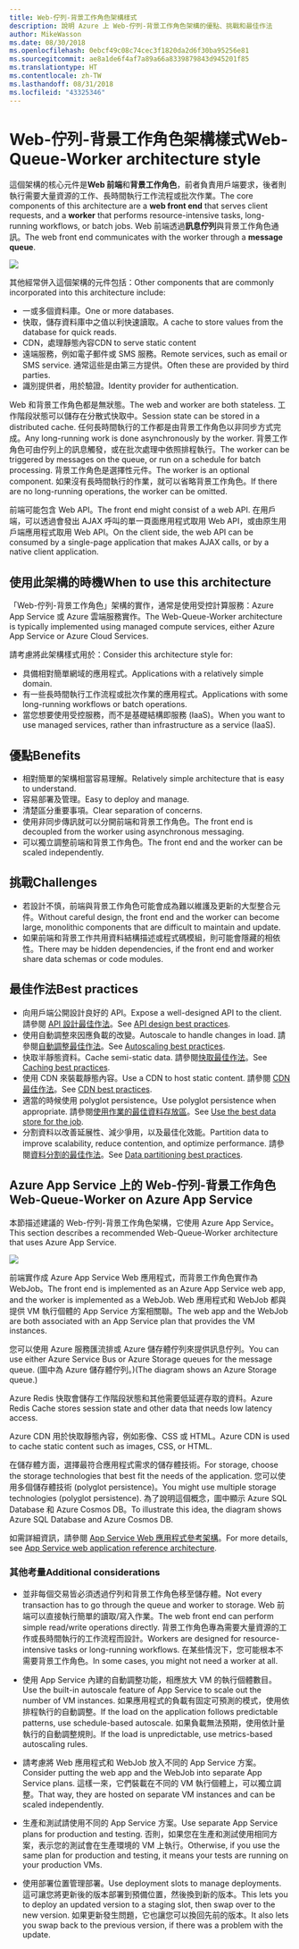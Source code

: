 ```yaml
---
title: Web-佇列-背景工作角色架構樣式
description: 說明 Azure 上 Web-佇列-背景工作角色架構的優點、挑戰和最佳作法
author: MikeWasson
ms.date: 08/30/2018
ms.openlocfilehash: 0ebcf49c08c74cec3f1820da2d6f30ba95256e81
ms.sourcegitcommit: ae8a1de6f4af7a89a66a8339879843d945201f85
ms.translationtype: HT
ms.contentlocale: zh-TW
ms.lasthandoff: 08/31/2018
ms.locfileid: "43325346"
---
```

# <a name="web-queue-worker-architecture-style"></a><span data-ttu-id="3910c-103">Web-佇列-背景工作角色架構樣式</span><span class="sxs-lookup"><span data-stu-id="3910c-103">Web-Queue-Worker architecture style</span></span>

<span data-ttu-id="3910c-104">這個架構的核心元件是**Web 前端**和**背景工作角色**，前者負責用戶端要求，後者則執行需要大量資源的工作、長時間執行工作流程或批次作業。</span><span class="sxs-lookup"><span data-stu-id="3910c-104">The core components of this architecture are a **web front end** that serves client requests, and a **worker** that performs resource-intensive tasks, long-running workflows, or batch jobs.</span></span>  <span data-ttu-id="3910c-105">Web 前端透過**訊息佇列**與背景工作角色通訊。</span><span class="sxs-lookup"><span data-stu-id="3910c-105">The web front end communicates with the worker through a **message queue**.</span></span>  

![](./images/web-queue-worker-logical.svg)

<span data-ttu-id="3910c-106">其他經常併入這個架構的元件包括：</span><span class="sxs-lookup"><span data-stu-id="3910c-106">Other components that are commonly incorporated into this architecture include:</span></span>

- <span data-ttu-id="3910c-107">一或多個資料庫。</span><span class="sxs-lookup"><span data-stu-id="3910c-107">One or more databases.</span></span> 
- <span data-ttu-id="3910c-108">快取，儲存資料庫中之值以利快速讀取。</span><span class="sxs-lookup"><span data-stu-id="3910c-108">A cache to store values from the database for quick reads.</span></span>
- <span data-ttu-id="3910c-109">CDN，處理靜態內容</span><span class="sxs-lookup"><span data-stu-id="3910c-109">CDN to serve static content</span></span>
- <span data-ttu-id="3910c-110">遠端服務，例如電子郵件或 SMS 服務。</span><span class="sxs-lookup"><span data-stu-id="3910c-110">Remote services, such as email or SMS service.</span></span> <span data-ttu-id="3910c-111">通常這些是由第三方提供。</span><span class="sxs-lookup"><span data-stu-id="3910c-111">Often these are provided by third parties.</span></span>
- <span data-ttu-id="3910c-112">識別提供者，用於驗證。</span><span class="sxs-lookup"><span data-stu-id="3910c-112">Identity provider for authentication.</span></span>

<span data-ttu-id="3910c-113">Web 和背景工作角色都是無狀態。</span><span class="sxs-lookup"><span data-stu-id="3910c-113">The web and worker are both stateless.</span></span> <span data-ttu-id="3910c-114">工作階段狀態可以儲存在分散式快取中。</span><span class="sxs-lookup"><span data-stu-id="3910c-114">Session state can be stored in a distributed cache.</span></span> <span data-ttu-id="3910c-115">任何長時間執行的工作都是由背景工作角色以非同步方式完成。</span><span class="sxs-lookup"><span data-stu-id="3910c-115">Any long-running work is done asynchronously by the worker.</span></span> <span data-ttu-id="3910c-116">背景工作角色可由佇列上的訊息觸發，或在批次處理中依照排程執行。</span><span class="sxs-lookup"><span data-stu-id="3910c-116">The worker can be triggered by messages on the queue, or run on a schedule for batch processing.</span></span> <span data-ttu-id="3910c-117">背景工作角色是選擇性元件。</span><span class="sxs-lookup"><span data-stu-id="3910c-117">The worker is an optional component.</span></span> <span data-ttu-id="3910c-118">如果沒有長時間執行的作業，就可以省略背景工作角色。</span><span class="sxs-lookup"><span data-stu-id="3910c-118">If there are no long-running operations, the worker can be omitted.</span></span>  

<span data-ttu-id="3910c-119">前端可能包含 Web API。</span><span class="sxs-lookup"><span data-stu-id="3910c-119">The front end might consist of a web API.</span></span> <span data-ttu-id="3910c-120">在用戶端，可以透過會發出 AJAX 呼叫的單一頁面應用程式取用 Web API，或由原生用戶端應用程式取用 Web API。</span><span class="sxs-lookup"><span data-stu-id="3910c-120">On the client side, the web API can be consumed by a single-page application that makes AJAX calls, or by a native client application.</span></span>

## <a name="when-to-use-this-architecture"></a><span data-ttu-id="3910c-121">使用此架構的時機</span><span class="sxs-lookup"><span data-stu-id="3910c-121">When to use this architecture</span></span>

<span data-ttu-id="3910c-122">「Web-佇列-背景工作角色」架構的實作，通常是使用受控計算服務：Azure App Service 或 Azure 雲端服務實作。</span><span class="sxs-lookup"><span data-stu-id="3910c-122">The Web-Queue-Worker architecture is typically implemented using managed compute services, either Azure App Service or Azure Cloud Services.</span></span> 

<span data-ttu-id="3910c-123">請考慮將此架構樣式用於：</span><span class="sxs-lookup"><span data-stu-id="3910c-123">Consider this architecture style for:</span></span>

- <span data-ttu-id="3910c-124">具備相對簡單網域的應用程式。</span><span class="sxs-lookup"><span data-stu-id="3910c-124">Applications with a relatively simple domain.</span></span>
- <span data-ttu-id="3910c-125">有一些長時間執行工作流程或批次作業的應用程式。</span><span class="sxs-lookup"><span data-stu-id="3910c-125">Applications with some long-running workflows or batch operations.</span></span>
- <span data-ttu-id="3910c-126">當您想要使用受控服務，而不是基礎結構即服務 (IaaS)。</span><span class="sxs-lookup"><span data-stu-id="3910c-126">When you want to use managed services, rather than infrastructure as a service (IaaS).</span></span>

## <a name="benefits"></a><span data-ttu-id="3910c-127">優點</span><span class="sxs-lookup"><span data-stu-id="3910c-127">Benefits</span></span>

- <span data-ttu-id="3910c-128">相對簡單的架構相當容易理解。</span><span class="sxs-lookup"><span data-stu-id="3910c-128">Relatively simple architecture that is easy to understand.</span></span>
- <span data-ttu-id="3910c-129">容易部署及管理。</span><span class="sxs-lookup"><span data-stu-id="3910c-129">Easy to deploy and manage.</span></span>
- <span data-ttu-id="3910c-130">清楚區分重要事項。</span><span class="sxs-lookup"><span data-stu-id="3910c-130">Clear separation of concerns.</span></span>
- <span data-ttu-id="3910c-131">使用非同步傳訊就可以分開前端和背景工作角色。</span><span class="sxs-lookup"><span data-stu-id="3910c-131">The front end is decoupled from the worker using asynchronous messaging.</span></span>
- <span data-ttu-id="3910c-132">可以獨立調整前端和背景工作角色。</span><span class="sxs-lookup"><span data-stu-id="3910c-132">The front end and the worker can be scaled independently.</span></span>

## <a name="challenges"></a><span data-ttu-id="3910c-133">挑戰</span><span class="sxs-lookup"><span data-stu-id="3910c-133">Challenges</span></span>

- <span data-ttu-id="3910c-134">若設計不慎，前端與背景工作角色可能會成為難以維護及更新的大型整合元件。</span><span class="sxs-lookup"><span data-stu-id="3910c-134">Without careful design, the front end and the worker can become large, monolithic components that are difficult to maintain and update.</span></span>
- <span data-ttu-id="3910c-135">如果前端和背景工作共用資料結構描述或程式碼模組，則可能會隱藏的相依性。</span><span class="sxs-lookup"><span data-stu-id="3910c-135">There may be hidden dependencies, if the front end and worker share data schemas or code modules.</span></span> 

## <a name="best-practices"></a><span data-ttu-id="3910c-136">最佳作法</span><span class="sxs-lookup"><span data-stu-id="3910c-136">Best practices</span></span>

- <span data-ttu-id="3910c-137">向用戶端公開設計良好的 API。</span><span class="sxs-lookup"><span data-stu-id="3910c-137">Expose a well-designed API to the client.</span></span> <span data-ttu-id="3910c-138">請參閱 [API 設計最佳作法][api-design]。</span><span class="sxs-lookup"><span data-stu-id="3910c-138">See [API design best practices][api-design].</span></span>
- <span data-ttu-id="3910c-139">使用自動調整來因應負載的改變。</span><span class="sxs-lookup"><span data-stu-id="3910c-139">Autoscale to handle changes in load.</span></span> <span data-ttu-id="3910c-140">請參閱[自動調整最佳作法][autoscaling]。</span><span class="sxs-lookup"><span data-stu-id="3910c-140">See [Autoscaling best practices][autoscaling].</span></span>
- <span data-ttu-id="3910c-141">快取半靜態資料。</span><span class="sxs-lookup"><span data-stu-id="3910c-141">Cache semi-static data.</span></span> <span data-ttu-id="3910c-142">請參閱[快取最佳作法][caching]。</span><span class="sxs-lookup"><span data-stu-id="3910c-142">See [Caching best practices][caching].</span></span>
- <span data-ttu-id="3910c-143">使用 CDN 來裝載靜態內容。</span><span class="sxs-lookup"><span data-stu-id="3910c-143">Use a CDN to host static content.</span></span> <span data-ttu-id="3910c-144">請參閱 [CDN 最佳作法][cdn]。</span><span class="sxs-lookup"><span data-stu-id="3910c-144">See [CDN best practices][cdn].</span></span>
- <span data-ttu-id="3910c-145">適當的時候使用 polyglot persistence。</span><span class="sxs-lookup"><span data-stu-id="3910c-145">Use polyglot persistence when appropriate.</span></span> <span data-ttu-id="3910c-146">請參閱[使用作業的最佳資料存放區][polyglot]。</span><span class="sxs-lookup"><span data-stu-id="3910c-146">See [Use the best data store for the job][polyglot].</span></span>
- <span data-ttu-id="3910c-147">分割資料以改善延展性、減少爭用，以及最佳化效能。</span><span class="sxs-lookup"><span data-stu-id="3910c-147">Partition data to improve scalability, reduce contention, and optimize performance.</span></span> <span data-ttu-id="3910c-148">請參閱[資料分割的最佳作法][data-partition]。</span><span class="sxs-lookup"><span data-stu-id="3910c-148">See [Data partitioning best practices][data-partition].</span></span>


## <a name="web-queue-worker-on-azure-app-service"></a><span data-ttu-id="3910c-149">Azure App Service 上的 Web-佇列-背景工作角色</span><span class="sxs-lookup"><span data-stu-id="3910c-149">Web-Queue-Worker on Azure App Service</span></span>

<span data-ttu-id="3910c-150">本節描述建議的 Web-佇列-背景工作角色架構，它使用 Azure App Service。</span><span class="sxs-lookup"><span data-stu-id="3910c-150">This section describes a recommended Web-Queue-Worker architecture that uses Azure App Service.</span></span> 

![](./images/web-queue-worker-physical.png)

<span data-ttu-id="3910c-151">前端實作成 Azure App Service Web 應用程式，而背景工作角色實作為 WebJob。</span><span class="sxs-lookup"><span data-stu-id="3910c-151">The front end is implemented as an Azure App Service web app, and the worker is implemented as a WebJob.</span></span> <span data-ttu-id="3910c-152">Web 應用程式和 WebJob 都與提供 VM 執行個體的 App Service 方案相關聯。</span><span class="sxs-lookup"><span data-stu-id="3910c-152">The web app and the WebJob are both associated with an App Service plan that provides the VM instances.</span></span> 

<span data-ttu-id="3910c-153">您可以使用 Azure 服務匯流排或 Azure 儲存體佇列來提供訊息佇列。</span><span class="sxs-lookup"><span data-stu-id="3910c-153">You can use either Azure Service Bus or Azure Storage queues for the message queue.</span></span> <span data-ttu-id="3910c-154">(圖中為 Azure 儲存體佇列。)</span><span class="sxs-lookup"><span data-stu-id="3910c-154">(The diagram shows an Azure Storage queue.)</span></span>

<span data-ttu-id="3910c-155">Azure Redis 快取會儲存工作階段狀態和其他需要低延遲存取的資料。</span><span class="sxs-lookup"><span data-stu-id="3910c-155">Azure Redis Cache stores session state and other data that needs low latency access.</span></span>

<span data-ttu-id="3910c-156">Azure CDN 用於快取靜態內容，例如影像、CSS 或 HTML。</span><span class="sxs-lookup"><span data-stu-id="3910c-156">Azure CDN is used to cache static content such as images, CSS, or HTML.</span></span>

<span data-ttu-id="3910c-157">在儲存體方面，選擇最符合應用程式需求的儲存體技術。</span><span class="sxs-lookup"><span data-stu-id="3910c-157">For storage, choose the storage technologies that best fit the needs of the application.</span></span> <span data-ttu-id="3910c-158">您可以使用多個儲存體技術 (polyglot persistence)。</span><span class="sxs-lookup"><span data-stu-id="3910c-158">You might use multiple storage technologies (polyglot persistence).</span></span> <span data-ttu-id="3910c-159">為了說明這個概念，圖中顯示 Azure SQL Database 和 Azure Cosmos DB。</span><span class="sxs-lookup"><span data-stu-id="3910c-159">To illustrate this idea, the diagram shows Azure SQL Database and Azure Cosmos DB.</span></span>  

<span data-ttu-id="3910c-160">如需詳細資訊，請參閱 [App Service Web 應用程式參考架構][scalable-web-app]。</span><span class="sxs-lookup"><span data-stu-id="3910c-160">For more details, see [App Service web application reference architecture][scalable-web-app].</span></span>

### <a name="additional-considerations"></a><span data-ttu-id="3910c-161">其他考量</span><span class="sxs-lookup"><span data-stu-id="3910c-161">Additional considerations</span></span>

- <span data-ttu-id="3910c-162">並非每個交易皆必須透過佇列和背景工作角色移至儲存體。</span><span class="sxs-lookup"><span data-stu-id="3910c-162">Not every transaction has to go through the queue and worker to storage.</span></span> <span data-ttu-id="3910c-163">Web 前端可以直接執行簡單的讀取/寫入作業。</span><span class="sxs-lookup"><span data-stu-id="3910c-163">The web front end can perform simple read/write operations directly.</span></span> <span data-ttu-id="3910c-164">背景工作角色專為需要大量資源的工作或長時間執行的工作流程而設計。</span><span class="sxs-lookup"><span data-stu-id="3910c-164">Workers are designed for resource-intensive tasks or long-running workflows.</span></span> <span data-ttu-id="3910c-165">在某些情況下，您可能根本不需要背景工作角色。</span><span class="sxs-lookup"><span data-stu-id="3910c-165">In some cases, you might not need a worker at all.</span></span>

- <span data-ttu-id="3910c-166">使用 App Service 內建的自動調整功能，相應放大 VM 的執行個體數目。</span><span class="sxs-lookup"><span data-stu-id="3910c-166">Use the built-in autoscale feature of App Service to scale out the number of VM instances.</span></span> <span data-ttu-id="3910c-167">如果應用程式的負載有固定可預測的模式，使用依排程執行的自動調整。</span><span class="sxs-lookup"><span data-stu-id="3910c-167">If the load on the application follows predictable patterns, use schedule-based autoscale.</span></span> <span data-ttu-id="3910c-168">如果負載無法預期，使用依計量執行的自動調整規則。</span><span class="sxs-lookup"><span data-stu-id="3910c-168">If the load is unpredictable, use metrics-based autoscaling rules.</span></span>      

- <span data-ttu-id="3910c-169">請考慮將 Web 應用程式和 WebJob 放入不同的 App Service 方案。</span><span class="sxs-lookup"><span data-stu-id="3910c-169">Consider putting the web app and the WebJob into separate App Service plans.</span></span> <span data-ttu-id="3910c-170">這樣一來，它們裝載在不同的 VM 執行個體上，可以獨立調整。</span><span class="sxs-lookup"><span data-stu-id="3910c-170">That way, they are hosted on separate VM instances and can be scaled independently.</span></span> 

- <span data-ttu-id="3910c-171">生產和測試請使用不同的 App Service 方案。</span><span class="sxs-lookup"><span data-stu-id="3910c-171">Use separate App Service plans for production and testing.</span></span> <span data-ttu-id="3910c-172">否則，如果您在生產和測試使用相同方案，表示您的測試會在生產環境的 VM 上執行。</span><span class="sxs-lookup"><span data-stu-id="3910c-172">Otherwise, if you use the same plan for production and testing, it means your tests are running on your production VMs.</span></span>

- <span data-ttu-id="3910c-173">使用部署位置管理部署。</span><span class="sxs-lookup"><span data-stu-id="3910c-173">Use deployment slots to manage deployments.</span></span> <span data-ttu-id="3910c-174">這可讓您將更新後的版本部署到預備位置，然後換到新的版本。</span><span class="sxs-lookup"><span data-stu-id="3910c-174">This lets you to deploy an updated version to a staging slot, then swap over to the new version.</span></span> <span data-ttu-id="3910c-175">如果更新發生問題，它也讓您可以換回先前的版本。</span><span class="sxs-lookup"><span data-stu-id="3910c-175">It also lets you swap back to the previous version, if there was a problem with the update.</span></span>

<!-- links -->

[api-design]: ../../best-practices/api-design.md
[autoscaling]: ../../best-practices/auto-scaling.md
[caching]: ../../best-practices/caching.md
[cdn]: ../../best-practices/cdn.md
[data-partition]: ../../best-practices/data-partitioning.md
[polyglot]: ../design-principles/use-the-best-data-store.md
[scalable-web-app]: ../../reference-architectures/app-service-web-app/scalable-web-app.md